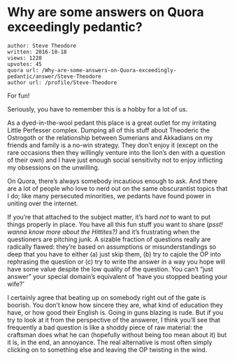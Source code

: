 # Why are some answers on Quora exceedingly pedantic?

	author: Steve Theodore
	written: 2016-10-18
	views: 1228
	upvotes: 45
	quora url: /Why-are-some-answers-on-Quora-exceedingly-pedantic/answer/Steve-Theodore
	author url: /profile/Steve-Theodore


For fun!

Seriously, you have to remember this is a hobby for a lot of us.

As a dyed-in-the-wool pedant this place is a great outlet for my irritating Little Perfesser complex. Dumping all of this stuff about Theoderic the Ostrogoth or the relationship between Sumerians and Akkadians on my friends and family is a no-win strategy. They don’t enjoy it (except on the rare occasions then they willingly venture into the lion’s den with a question of their own) and I have just enough social sensitivity not to enjoy inflicting my obsessions on the unwilling.

On Quora, there’s always somebody incautious enough to ask. And there are a lot of people who love to nerd out on the same obscurantist topics that I do; like many persecuted minorities, we pedants have found power in uniting over the internet.

If you’re that attached to the subject matter, it’s hard _not_  to want to put things properly in place. You have all this fun stuff you want to share (_psst! wanna know more about the Hittites?)_ and it’s frustrating when the questioners are pitching junk. A sizable fraction of questions really are radically flawed: they’re based on assumptions or misunderstandings so deep that you have to either (a) just skip them, (b) try to cajole the OP into rephrasing the question or (c) try to write the answer in a way you hope will have some value despite the low quality of the question. You can’t “just answer” your special domain’s equivalent of ‘have you stopped beating your wife?’

I certainly agree that beating up on somebody right out of the gate is boorish. You don’t know how sincere they are, what kind of education they have, or how good their English is. Going in guns blazing is rude. But if you try to look at it from the perspective of the answerer, I think you’ll see that frequently a bad question is like a shoddy piece of raw material: the craftsman does what he can (hopefully without being too mean about it) but it is, in the end, an annoyance. The real alternative is most often simply clicking on to something else and leaving the OP twisting in the wind.

